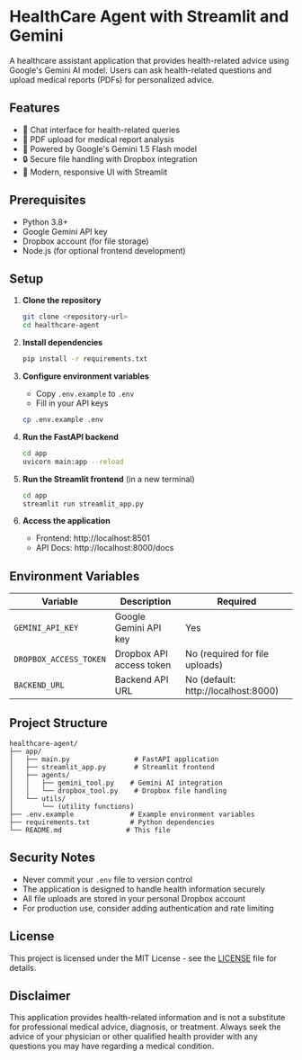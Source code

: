 # HealthCare Agent with Streamlit and Gemini

A healthcare assistant application that provides health-related advice using Google's Gemini AI model. Users can ask health-related questions and upload medical reports (PDFs) for personalized advice.

## Features

- 💬 Chat interface for health-related queries
- 📄 PDF upload for medical report analysis
- 🤖 Powered by Google's Gemini 1.5 Flash model
- 🔒 Secure file handling with Dropbox integration
- 🎨 Modern, responsive UI with Streamlit

## Prerequisites

- Python 3.8+
- Google Gemini API key
- Dropbox account (for file storage)
- Node.js (for optional frontend development)

## Setup

1. **Clone the repository**
   ```bash
   git clone <repository-url>
   cd healthcare-agent
   ```

2. **Install dependencies**
   ```bash
   pip install -r requirements.txt
   ```

3. **Configure environment variables**
   - Copy `.env.example` to `.env`
   - Fill in your API keys
   ```bash
   cp .env.example .env
   ```

4. **Run the FastAPI backend**
   ```bash
   cd app
   uvicorn main:app --reload
   ```

5. **Run the Streamlit frontend** (in a new terminal)
   ```bash
   cd app
   streamlit run streamlit_app.py
   ```

6. **Access the application**
   - Frontend: http://localhost:8501
   - API Docs: http://localhost:8000/docs

## Environment Variables

| Variable | Description | Required |
|----------|-------------|----------|
| `GEMINI_API_KEY` | Google Gemini API key | Yes |
| `DROPBOX_ACCESS_TOKEN` | Dropbox API access token | No (required for file uploads) |
| `BACKEND_URL` | Backend API URL | No (default: http://localhost:8000) |

## Project Structure

```
healthcare-agent/
├── app/
│   ├── main.py                # FastAPI application
│   ├── streamlit_app.py       # Streamlit frontend
│   ├── agents/
│   │   ├── gemini_tool.py    # Gemini AI integration
│   │   └── dropbox_tool.py    # Dropbox file handling
│   └── utils/
│       └── (utility functions)
├── .env.example              # Example environment variables
├── requirements.txt          # Python dependencies
└── README.md                # This file
```

## Security Notes

- Never commit your `.env` file to version control
- The application is designed to handle health information securely
- All file uploads are stored in your personal Dropbox account
- For production use, consider adding authentication and rate limiting

## License

This project is licensed under the MIT License - see the [LICENSE](LICENSE) file for details.

## Disclaimer

This application provides health-related information and is not a substitute for professional medical advice, diagnosis, or treatment. Always seek the advice of your physician or other qualified health provider with any questions you may have regarding a medical condition.

